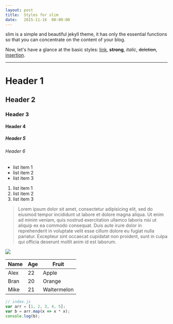 ```yaml
---
layout: post
title:  Styles for slim
date:   2015-11-16  00:00:00
---
```


slim is a simple and beautiful jekyll theme, it has only the essential functions
so that you can concentrate on the content of your blog.

Now, let's have a glance at the basic styles: [link](http://github.com/syaning/vida),
**strong**, *italic*, <del>deletion</del>, <ins>insertion</ins>.

<hr>

# Header 1

## Header 2

### Header 3

#### Header 4

##### Header 5

###### Header 6

- list item 1
- list item 2
- list item 3

1. list item 1
2. list item 2
3. list item 3

> Lorem ipsum dolor sit amet, consectetur adipisicing elit, sed do eiusmod tempor incididunt ut labore et dolore magna aliqua. Ut enim ad minim veniam, quis nostrud exercitation ullamco laboris nisi ut aliquip ex ea commodo consequat. Duis aute irure dolor in reprehenderit in voluptate velit esse cillum dolore eu fugiat nulla pariatur. Excepteur sint occaecat cupidatat non proident, sunt in culpa qui officia deserunt mollit anim id est laborum.

![]({{site.baseurl}}/images/image.png)

<table>
    <thead>
        <tr>
            <th>Name</th>
            <th>Age</th>
            <th>Fruit</th>
        </tr>
    </thead>
    <tbody>
        <tr>
            <td>Alex</td>
            <td>22</td>
            <td>Apple</td>
        </tr>
        <tr>
            <td>Bran</td>
            <td>20</td>
            <td>Orange</td>
        </tr>
        <tr>
            <td>Mike</td>
            <td>21</td>
            <td>Waltermelon</td>
        </tr>
    </tbody>
</table>

```javascript
// index.js
var arr = [1, 2, 3, 4, 5];
var b = arr.map(x => x * x);
console.log(b);
```
